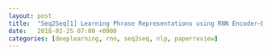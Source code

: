 ```yaml
---
layout: post
title:  "Seq2Seq[1] Learning Phrase Representations using RNN Encoder–Decoder for Statistical Machine Translation(2014) - Review"
date:   2018-02-25 07:00 +0900
categories: [deeplearning, rnn, seq2seq, nlp, paperreview]
---
```

